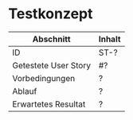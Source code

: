 # Testkonzept

Abschnitt | Inhalt
--- | ---
ID | ST-?
Getestete User Story | #?
Vorbedingungen | ?
Ablauf | ?
Erwartetes Resultat | ?